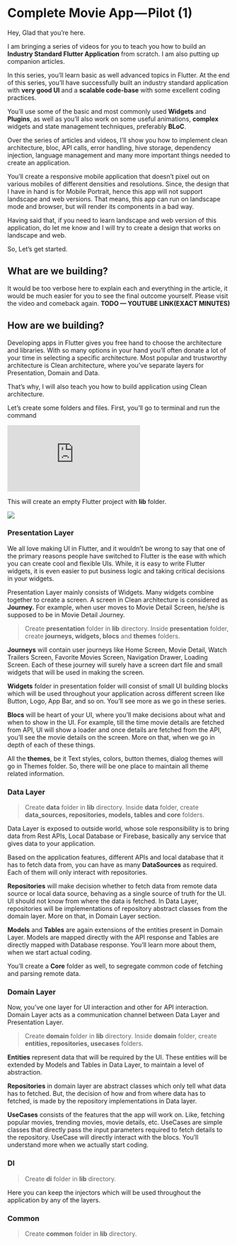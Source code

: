 
# Complete Movie App — Pilot (1)



Hey, Glad that you’re here.

I am bringing a series of videos for you to teach you how to build an **Industry Standard Flutter Application** from scratch. I am also putting up companion articles. 

In this series, you’ll learn basic as well advanced topics in Flutter. At the end of this series, you’ll have successfully built an industry standard application with **very good UI** and a **scalable code-base** with some excellent coding practices.

You’ll use some of the basic and most commonly used **Widgets** and **Plugins**, as well as you’ll also work on some useful animations, **complex** widgets and state management techniques, preferably **BLoC**.

Over the series of articles and videos, I’ll show you how to implement clean architecture, bloc, API calls, error handling, hive storage, dependency injection, language management and many more important things needed to create an application.

You’ll create a responsive mobile application that doesn’t pixel out on various mobiles of different densities and resolutions. Since, the design that I have in hand is for Mobile Portrait, hence this app will not support landscape and web versions. That means, this app can run on landscape mode and browser, but will render its components in a bad way.

Having said that, if you need to learn landscape and web version of this application, do let me know and I will try to create a design that works on landscape and web.

So, Let’s get started.

## What are we building?

It would be too verbose here to explain each and everything in the article, it would be much easier for you to see the final outcome yourself. Please visit the video and comeback again. **TODO — YOUTUBE LINK(EXACT MINUTES)**

## How are we building?

Developing apps in Flutter gives you free hand to choose the architecture and libraries. With so many options in your hand you’ll often donate a lot of your time in selecting a specific architecture. Most popular and trustworthy architecture is Clean architecture, where you’ve separate layers for Presentation, Domain and Data.

That’s why, I will also teach you how to build application using Clean architecture.

Let’s create some folders and files. First, you’ll go to terminal and run the command

<iframe src="https://medium.com/media/6171fb705d3e30b5085d56e767afeebe" frameborder=0></iframe>

This will create an empty Flutter project with **lib** folder.

![](https://cdn-images-1.medium.com/max/3328/1*esmoy-gRrDzrDr2f2MN_cg.png)

### Presentation Layer

We all love making UI in Flutter, and it wouldn’t be wrong to say that one of the primary reasons people have switched to Flutter is the ease with which you can create cool and flexible UIs. While, it is easy to write Flutter widgets, it is even easier to put business logic and taking critical decisions in your widgets.

Presentation Layer mainly consists of Widgets. Many widgets combine together to create a screen. A screen in Clean architecture is considered as **Journey.** For example, when user moves to Movie Detail Screen, he/she is supposed to be in Movie Detail Journey.
> Create **presentation** folder in **lib** directory. Inside **presentation** folder, create **journeys, widgets, blocs** and **themes** folders.

**Journeys** will contain user journeys like Home Screen, Movie Detail, Watch Trailers Screen, Favorite Movies Screen, Navigation Drawer, Loading Screen. Each of these journey will surely have a screen dart file and small widgets that will be used in making the screen.

**Widgets** folder in presentation folder will consist of small UI building blocks which will be used throughout your application across different screen like Button, Logo, App Bar, and so on. You’ll see more as we go in these series.

**Blocs** will be heart of your UI, where you’ll make decisions about what and when to show in the UI. For example, till the time movie details are fetched from API, UI will show a loader and once details are fetched from the API, you’ll see the movie details on the screen. More on that, when we go in depth of each of these things.

All the **themes**, be it Text styles, colors, button themes, dialog themes will go in Themes folder. So, there will be one place to maintain all theme related information.

### Data Layer
> Create **data** folder in **lib** directory. Inside **data** folder, create **data_sources, repositories, models, tables and core** folders.

Data Layer is exposed to outside world, whose sole responsibility is to bring data from Rest APIs, Local Database or Firebase, basically any service that gives data to your application.

Based on the application features, different APIs and local database that it has to fetch data from, you can have as many **DataSources** as required. Each of them will only interact with repositories.

**Repositories** will make decision whether to fetch data from remote data source or local data source, behaving as a single source of truth for the UI. UI should not know from where the data is fetched. In Data Layer, repositories will be implementations of repository abstract classes from the domain layer. More on that, in Domain Layer section.

**Models** and **Tables** are again extensions of the entities present in Domain Layer. Models are mapped directly with the API response and Tables are directly mapped with Database response. You’ll learn more about them, when we start actual coding.

You’ll create a **Core** folder as well, to segregate common code of fetching and parsing remote data.

### Domain Layer

Now, you’ve one layer for UI interaction and other for API interaction. Domain Layer acts as a communication channel between Data Layer and Presentation Layer.
> Create **domain** folder in **lib** directory. Inside **domain** folder, create **entities, repositories, usecases** folders.

**Entities** represent data that will be required by the UI. These entities will be extended by Models and Tables in Data Layer, to maintain a level of abstraction.

**Repositories** in domain layer are abstract classes which only tell what data has to fetched. But, the decision of how and from where data has to fetched, is made by the repository implementations in Data layer.

**UseCases** consists of the features that the app will work on. Like, fetching popular movies, trending movies, movie details, etc. UseCases are simple classes that directly pass the input parameters required to fetch details to the repository. UseCase will directly interact with the blocs. You’ll understand more when we actually start coding.

### DI
> Create **di** folder in **lib** directory.

Here you can keep the injectors which will be used throughout the application by any of the layers.

### Common
> Create **common** folder in **lib** directory.




